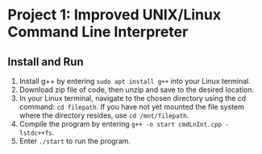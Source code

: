 # Project 1: Improved UNIX/Linux Command Line Interpreter

## Install and Run
1. Install g++ by entering ```sudo apt install g++``` into your Linux terminal.
2. Download zip file of code, then unzip and save to the desired location.
3. In your Linux terminal, navigate to the chosen directory using the cd command: ```cd filepath```. If you have not yet mounted the file system where the directory resides, use ```cd /mnt/filepath```.
4. Compile the program by entering ```g++ -o start cmdLnInt.cpp -lstdc++fs```.
5. Enter ```./start``` to run the program.
